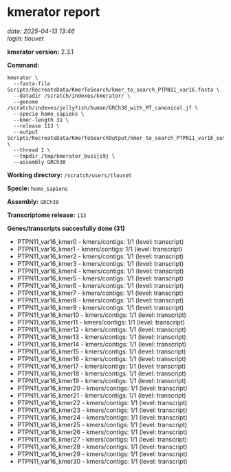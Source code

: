# kmerator report
*date: 2025-04-13 13:46*  
*login: tlouvet*

**kmerator version:** 2.3.1

**Command:**

```
kmerator \
  --fasta-file Scripts/RecreateData/KmerToSearch/kmer_to_search_PTPN11_var16.fasta \
  --datadir /scratch/indexes/kmerator/ \
  --genome /scratch/indexes/jellyfish/human/GRCh38_with_MT_canonical.jf \
  --specie homo_sapiens \
  --kmer-length 31 \
  --release 113 \
  --output Scripts/RecreateData/KmerToSearchOutput/kmer_to_search_PTPN11_var16_output \
  --thread 1 \
  --tmpdir /tmp/kmerator_busiji9j \
  --assembly GRCh38
```

**Working directory:** `/scratch/users/tlouvet`

**Specie:** `homo_sapiens`

**Assembly:** `GRCh38`

**Transcriptome release:** `113`

**Genes/transcripts succesfully done (31)**

- PTPN11_var16_kmer0 - kmers/contigs: 1/1 (level: transcript)
- PTPN11_var16_kmer1 - kmers/contigs: 1/1 (level: transcript)
- PTPN11_var16_kmer2 - kmers/contigs: 1/1 (level: transcript)
- PTPN11_var16_kmer3 - kmers/contigs: 1/1 (level: transcript)
- PTPN11_var16_kmer4 - kmers/contigs: 1/1 (level: transcript)
- PTPN11_var16_kmer5 - kmers/contigs: 1/1 (level: transcript)
- PTPN11_var16_kmer6 - kmers/contigs: 1/1 (level: transcript)
- PTPN11_var16_kmer7 - kmers/contigs: 1/1 (level: transcript)
- PTPN11_var16_kmer8 - kmers/contigs: 1/1 (level: transcript)
- PTPN11_var16_kmer9 - kmers/contigs: 1/1 (level: transcript)
- PTPN11_var16_kmer10 - kmers/contigs: 1/1 (level: transcript)
- PTPN11_var16_kmer11 - kmers/contigs: 1/1 (level: transcript)
- PTPN11_var16_kmer12 - kmers/contigs: 1/1 (level: transcript)
- PTPN11_var16_kmer13 - kmers/contigs: 1/1 (level: transcript)
- PTPN11_var16_kmer14 - kmers/contigs: 1/1 (level: transcript)
- PTPN11_var16_kmer15 - kmers/contigs: 1/1 (level: transcript)
- PTPN11_var16_kmer16 - kmers/contigs: 1/1 (level: transcript)
- PTPN11_var16_kmer17 - kmers/contigs: 1/1 (level: transcript)
- PTPN11_var16_kmer18 - kmers/contigs: 1/1 (level: transcript)
- PTPN11_var16_kmer19 - kmers/contigs: 1/1 (level: transcript)
- PTPN11_var16_kmer20 - kmers/contigs: 1/1 (level: transcript)
- PTPN11_var16_kmer21 - kmers/contigs: 1/1 (level: transcript)
- PTPN11_var16_kmer22 - kmers/contigs: 1/1 (level: transcript)
- PTPN11_var16_kmer23 - kmers/contigs: 1/1 (level: transcript)
- PTPN11_var16_kmer24 - kmers/contigs: 1/1 (level: transcript)
- PTPN11_var16_kmer25 - kmers/contigs: 1/1 (level: transcript)
- PTPN11_var16_kmer26 - kmers/contigs: 1/1 (level: transcript)
- PTPN11_var16_kmer27 - kmers/contigs: 1/1 (level: transcript)
- PTPN11_var16_kmer28 - kmers/contigs: 1/1 (level: transcript)
- PTPN11_var16_kmer29 - kmers/contigs: 1/1 (level: transcript)
- PTPN11_var16_kmer30 - kmers/contigs: 1/1 (level: transcript)
